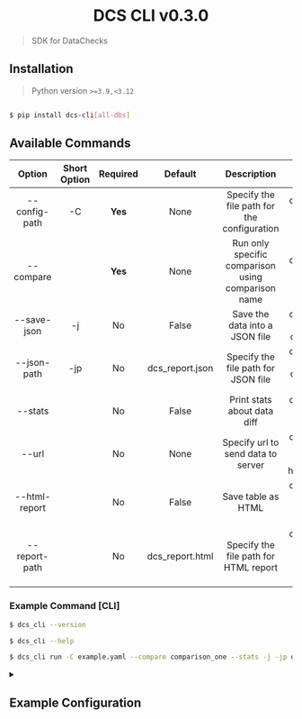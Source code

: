 <h1 align="center">
  DCS CLI v0.3.0
</h1>

> SDK for DataChecks


## Installation

> Python version `>=3.9,<3.12`

```bash

$ pip install dcs-cli[all-dbs]

```

## Available Commands



|    Option     | Short Option | Required |     Default     |                    Description                     |                                             Example                                              |
| :-----------: | :----------: | :------: | :-------------: | :------------------------------------------------: | :----------------------------------------------------------------------------------------------: |
| --config-path |      -C      | **Yes**  |      None       |    Specify the file path for the configuration     |                    dcs_cli run --config-path config.yaml --compare comp_name                     |
|   --compare   |              | **Yes**  |      None       | Run only specific comparison using comparison name |                    dcs_cli run --config-path config.yaml --compare comp_name                     |
|  --save-json  |      -j      |    No    |      False      |           Save the data into a JSON file           |              dcs_cli run --config-path config.yaml --compare comp_name --save-json               |
|  --json-path  |     -jp      |    No    | dcs_report.json |        Specify the file path for JSON file         |   dcs_cli run --config-path config.yaml --compare comp_name --save-json --json-path ouput.json   |
|    --stats    |              |    No    |      False      |            Print stats about data diff             |                dcs_cli run --config-path config.yaml --compare comp_name --stats                 |
|     --url     |              |    No    |      None       |         Specify url to send data to server         |    dcs_cli run --config-path config.yaml --compare comp_name --url https://comapre/send/data     |
| --html-report |              |    No    |      False      |                 Save table as HTML                 |             dcs_cli run --config-path config.yaml --compare comp_name --html-report              |
| --report-path |              |    No    | dcs_report.html |       Specify the file path for HTML report        | dcs_cli run --config-path config.yaml --compare comp_name --html-report --report-path table.html |



### Example Command [CLI]

```sh
$ dcs_cli --version

$ dcs_cli --help

$ dcs_cli run -C example.yaml --compare comparison_one --stats -j -jp output.json --html-report --report-path result.html --url https://comapre/send/data
```

<details>
<summary><h2>Example Configuration</h2></summary>

```yml
data_sources:
  - name: iris_snowflake
    type: snowflake
    connection:
      account: bp54281.central-india.azure
      username: username
      password: password
      database: TEST_DCS
      schema: PUBLIC
      warehouse: compute_wh
      role: accountadmin

  - name: pgsql_1
    type: postgres
    connection:
      host: localhost
      port: 5432
      username: postgres
      password: password
      database: dvdrental

  - name: pgsql_2
    type: postgres
    connection:
      host: localhost
      port: 5432
      username: postgres
      password: password
      database: dvdrental2

  - name: pgsql_3
    type: postgres
    connection:
      host: localhost
      schema: public
      port: 5432
      username: postgres
      password: password
      database: dc

  - name: pgsql_4
    type: postgres
    connection:
      host: localhost
      schema: test_schema #default schema is public
      port: 5432
      username: postgres
      password: password
      database: dc

  - name: qk_file1
    type: file
    file_path: "nk.kyc_data/SOURCE_EMPLOYEE_FILE.csv"

  - name: qk_file_raw
    type: file
    file_path: "nk.kyc_data/RAW_EMPLOYEE.csv"

  - name: qk_file1_tl
    type: file
    file_path: "nk.kyc_data/TL_EMPLOYEE.csv"

comparisons:
  # FLATFILE TO SNOWFLAKE
  comparison_one:
    source:
      data_source: qk_file1
      table: SOURCE_EMPLOYEE_FILE
    target:
      data_source: iris_snowflake
      table: RAW_EMPLOYEE
    key_columns:
      - custid
    columns:
      - FIRSTNAME
      - lastname
      - designation
      - salary
    columns_mappings:
      - source_column: custid
        target_column: CUSTID

      - source_column: lastname
        target_column: LASTNAME

      - source_column: designation
        target_column: DESIGNATION

      - source_column: salary
        target_column: SALARY

  # DB TO DB (SNOWFLAKE)
  comparison_two:
    source:
      data_source: iris_snowflake
      table: RAW_EMPLOYEE

    target:
      data_source: iris_snowflake
      table: TL_EMPLOYEE
    key_columns:
      - CUSTID
    columns:
      - FIRSTNAME
      - LASTNAME
      - DESIGNATION
      - SALARY

  # FILE TO FILE
  comparison_three:
    source:
      data_source: qk_file_raw
      table: RAW_EMPLOYEE

    target:
      data_source: qk_file1_tl
      table: TL_EMPLOYEE
    key_columns:
      - custid
    columns:
      - FIRSTNAME
      - lastname
      - designation
      - salary
    columns_mappings:
      - source_column: FIRSTNAME
        target_column: firstname

  # DB TO DB (Postgres)
  comparison_four:
    source:
      data_source: pgsql_1
      table: actor
    target:
      data_source: pgsql_2
      table: actor2
    key_columns:
      - actor_id
    columns:
      - first_name
      - last_name
      - last_update
    columns_mappings:
      - source_column: actor_id
        target_column: actor_id1

      - source_column: first_name
        target_column: first_name1

      - source_column: last_name
        target_column: last_name1

      - source_column: last_update
        target_column: last_update1

  # DB TO DB (Postgres)
  comparison_five:
    source:
      data_source: pgsql_1
      table: actor
    target:
      data_source: pgsql_2
      table: new_table
    key_columns:
      - actor_id
    columns:
      - first_name
      - last_name
      - last_update

  # DB TO DB (Postgres)
  comparison_six:
    source:
      data_source: pgsql_3
      table: actor
    target:
      data_source: pgsql_4
      table: actor2
    key_columns:
      - actor_id
    columns:
      - first_name
      - last_name
      - last_update
    columns_mappings:
      - source_column: actor_id
        target_column: actor_id1

      - source_column: first_name
        target_column: first_name1

      - source_column: last_name
        target_column: last_name1

      - source_column: last_update
        target_column: last_update1

```
</details>